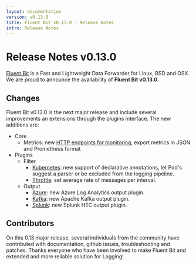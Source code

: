 ```yaml
---
layout: documentation
version: v0.13.0
title: Fluent Bit v0.13.0 - Release Notes
intro: Release Notes
---
```


# Release Notes v0.13.0

[Fluent Bit](http://fluentbit.io) is a Fast and Lightweight Data Forwarder for Linux, BSD and OSX. We are proud to announce the availability of __Fluent Bit v0.13.0__.

## Changes

Fluent Bit v0.13.0 is the next major release and include several improvements an extensions through the plugins interface. The new additions are:

  - Core
    - Metrics: new [HTTP endpoints for monitoring](https://fluentbit.io/documentation/0.13/configuration/monitoring.html), export metrics in JSON and Prometheus format
  - Plugins
    - Filter
      - [Kubernetes](http://fluentbit.io/documentation/0.13/filter/kubernetes.html): new support of declarative annotations, let Pod's suggest a parser or be excluded from the logging pipeline.
      - [Throttle](https://fluentbit.io/documentation/0.13/filter/throttle.html): set average rate of messages per interval.
    - Output
      - [Azure](http://fluentbit.io/documentation/0.13/output/azure.html): new Azure Log Analytics output plugin.
      - [Kafka](http://fluentbit.io/documentation/0.13/output/kafka.html): new Apache Kafka output plugin.
      - [Splunk](http://fluentbit.io/documentation/0.13/output/splunk.html): new Splunk HEC output plugin.

## Contributors

On this 0.13 major release, several individuals from the community have contributed with documentation, github issues, troubleshooting and patches. Thanks everyone who have been involved to make Fluent Bit and extended and more reliable solution for Logging!
